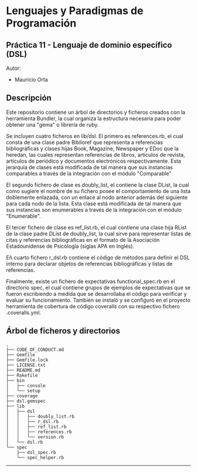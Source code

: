 Lenguajes y Paradigmas de Programación
==================


Práctica 11 - Lenguaje de dominio específico (DSL)
-----------

Autor:

* Mauricio Orta

Descripción
----------------------

Este repositorio contiene un árbol de directorios y ficheros creados con la herramienta Bundler, la cual organiza la estructura necesaria para 
poder obtener una "gema" o librería de ruby.

Se incluyen cuatro ficheros en lib/dsl. El primero es references.rb, el cual consta de una clase padre Biblioref que representa a referencias bibliográficas
y clases hijas Book, Magazine, Newspaper y EDoc que la heredan, las cuales representan referencias de libros, artículos de revista, artículos de periódico y documentos
electrónicos respectivamente. Esta jerarquía de clases está modificada de tal manera que sus instancias comparables a través de la integración con el módulo "Comparable"

El segundo fichero de clase es doubly_list, el contiene la clase DList, la cual como sugiere el nombre de su fichero posee el comportamiento de
una lista doblemente enlazada, con un enlace al nodo anterior además del siguiente para cada nodo de la lista. Esta clase está modificada de tal 
manera que sus instancias son enumerables a través de la integración con el módulo "Enumerable".

El tercer fichero de clase es ref_list.rb, el cual contiene una clase hija RList de la clase padre DList de doubly_list, la cual sirve para representar
listas de citas y referencias bibliográficas en el formato de la Asociación Estadounidense de Psicología (siglas APA en Inglés).

Eñ cuarto fichero r_dsl.rb contiene el código de métodos para definir el DSL interno para declarar objetos de referencias bibliográficas y listas
de referencias.

Finalmente, existe un fichero de expectativas functional_spec.rb en el directorio spec, el cual contiene grupos de ejemplos de expectativas
que se fueron escribiendo a medida que se desarrollaba el código para verificar y evaluar su funcionamiento. También se instaló y se configuró en el
proyecto herramienta de cobertura de código coveralls con su respectivo fichero .coveralls.yml.

Árbol de ficheros y directorios
-------------------------------
``` 
.
├── CODE_OF_CONDUCT.md
├── Gemfile
├── Gemfile.lock
├── LICENSE.txt
├── README.md
├── Rakefile
├── bin
│   ├── console
│   └── setup
├── coverage
├── dsl.gemspec
├── lib
│   ├── dsl
│   │   ├── doubly_list.rb
│   │   ├── r_dsl.rb
│   │   ├── ref_list.rb
│   │   ├── references.rb
│   │   └── version.rb
│   └── dsl.rb
└── spec
    ├── dsl_spec.rb
    └── spec_helper.rb

``` 
    
---------------------------

